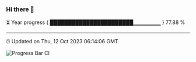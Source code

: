 ### Hi there 👋

⏳ Year progress { ███████████████████████▁▁▁▁▁▁▁ } 77.88 %

---

⏰ Updated on Thu, 12 Oct 2023 06:14:06 GMT

![Progress Bar CI](https://github.com/liununu/liununu/workflows/Progress%20Bar%20CI/badge.svg)
